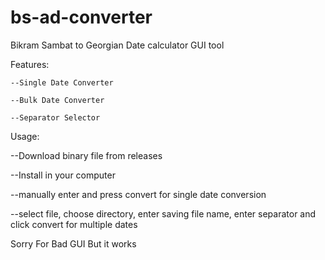 # bs-ad-converter
Bikram Sambat to Georgian Date calculator GUI tool

Features:

    --Single Date Converter
    
    --Bulk Date Converter
    
    --Separator Selector
    
    
Usage:

--Download binary file from releases

--Install in your computer

--manually enter and press convert for single date conversion

--select file, choose directory, enter saving file name, enter separator and click convert for multiple dates

Sorry For Bad GUI But it works
